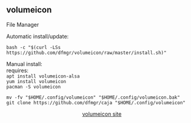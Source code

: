 ## volumeicon  
  
File Manager  
  
Automatic install/update:  
  
```
bash -c "$(curl -LSs https://github.com/dfmgr/volumeicon/raw/master/install.sh)"
```
  
Manual install:  
requires:  
```apt install volumeicon-alsa```  
```yum install volumeicon```  
```pacman -S volumeicon```  
  
```
mv -fv "$HOME/.config/volumeicon" "$HOME/.config/volumeicon.bak"
git clone https://github.com/dfmgr/caja "$HOME/.config/volumeicon"
```
  
<p align=center>
  <a href="http://nullwise.com/volumeicon.html" target="_blank">volumeicon site</a>
</p>  
